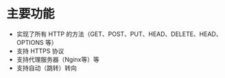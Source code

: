 # 主要功能
- 实现了所有 HTTP 的方法（GET、POST、PUT、HEAD、DELETE、HEAD、OPTIONS 等）
- 支持 HTTPS 协议
- 支持代理服务器（Nginx等）等
- 支持自动（跳转）转向

